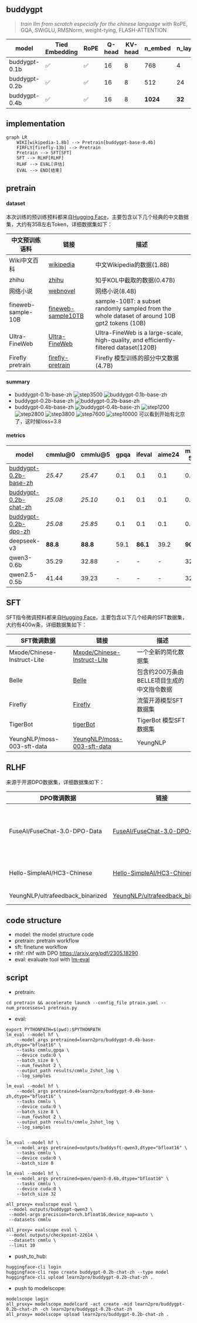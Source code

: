 ## buddygpt

> *train llm from scratch especially for the chinese language*
> with RoPE, GQA, SWiGLU, RMSNorm, weight-tying, FLASH-ATTENTION

|model|Tied Embedding|RoPE|Q-head|KV-head|n_embed|n_layer|seq_len|loss|
|-|-|-|-|-|-|-|-|-|
|buddygpt-0.1b|✅|✅|16|8|768|4|1024|4.2111|
|buddygpt-0.2b|✅|✅|16|8|512|24|1024|4.6754|
|buddygpt-0.4b|✅|✅|16|8|**1024**|**32**|1024|3.6754|


## implementation

```mermaid
graph LR
    WIKI[wikipedia-1.8b] --> Pretrain[buddygpt-base-0.4b]
    FIRFLY[firefly-13b] --> Pretrain
    Pretrain --> SFT[SFT]
    SFT --> RLHF[RLHF]
    RLHF --> EVAL[评估]
    EVAL --> END[结束]
```

## pretrain
#### dataset
本次训练的预训练预料都来自[Hugging Face](https://huggingface.co/)，主要包含以下几个经典的中文数据集，大约有35B左右Token，详细数据集如下：

| 中文预训练语料    | 链接                                                         | 描述                                            |
| ----------------- | ------------------------------------------------------------ | ----------------------------------------------- |
| Wiki中文百科      | [wikipedia](https://huggingface.co/datasets/pleisto/wikipedia-cn-20230720-filtered) | 中文Wikipedia的数据(1.8B)  |
| zhihu             | [zhihu](https://huggingface.co/datasets/wangrui6/Zhihu-KOL)  | 知乎KOL中截取的数据(0.47B)          |
| 网络小说      | [webnovel](https://huggingface.co/datasets/wdndev/webnovel-chinese) | 网络小说(8.4B)                             |
| fineweb-sample-10B | [fineweb-sample10TB](https://huggingface.co/datasets/HuggingFaceFW/fineweb) | sample-10BT: a subset randomly sampled from the whole dataset of around 10B gpt2 tokens (10B) |
| Ultra-FineWeb | [Ultra-FineWeb](https://huggingface.co/datasets/openbmb/Ultra-FineWeb) | Ultra-FineWeb is a large-scale, high-quality, and efficiently-filtered dataset(120B) |
| Firefly pretrain | [firefly-pretrain](https://huggingface.co/datasets/YeungNLP/firefly-pretrain-dataset) | Firefly 模型训练的部分中文数据(4.7B) |

#### summary

- buddygpt-0.1b-base-zh
![step3500](static/0.1b-output-step3500.png)
![buddygpt-0.1b-base-zh](static/0.1b-step3500.png)
- buddygpt-0.2b-base-zh
![buddygpt-0.2b-base-zh](static/buddygpt-0.2b-base-zh.png)
- buddygpt-0.4b-base-zh
![buddygpt-0.4b-base-zh](static/buddygpt-0.2b-base-zh.png)
![step1200](static/step1200.png)
![step2800](static/step2800.png)
![step3800](static/step3800.png)
![step7600](static/step7600.png)
![step10000](static/step10000.png) 可以看到开始有北京了，这时候loss=3.8
 
#### metrics
|model|cmmlu@0|cmmlu@5|gpqa|ifeval|aime24|math-500|livecodebench|
|-|-|-|-|-|-|-|-|
|[buddygpt-0.2b-base-zh](https://huggingface.co/learn2pro/buddygpt-0.2b-base-zh)|*25.47*|*25.47*|0.1|0.1|0.1|0.1|0.1|
|[buddygpt-0.2b-chat-zh](https://huggingface.co/learn2pro/buddygpt-0.2b-chat-zh)|*25.08*|*25.10*|0.1|0.1|0.1|0.1|0.1|
|[buddygpt-0.2b-dpo-zh](https://huggingface.co/learn2pro/buddygpt-0.2b-chat-zh)|*25.08*|*25.85*|0.1|0.1|0.1|0.1|0.1|
|deepseek-v3|**88.8**|**88.8**|59.1|**86.1**|39.2|**90.2**|37.6|
|qwen3-0.6b|35.29|32.88|-|-|-|32.44|-|
|qwen2.5-0.5b|41.44|39.23|-|-|-|32.44|-|


## SFT

SFT指令微调预料都来自[Hugging Face](https://huggingface.co/)，主要包含以下几个经典的SFT数据集，大约有400w条，详细数据集如下：

| SFT微调数据 | 链接                                                         | 描述                                       |
| ----------- | ------------------------------------------------------------ | ------------------------------------------ |
| Mxode/Chinese-Instruct-Lite |[Mxode/Chinese-Instruct-Lite](https://huggingface.co/datasets/Mxode/Chinese-Instruct-Lite/viewer/general) | 一个全新的简化数据集 |
| Belle       | [Belle](https://huggingface.co/datasets/BelleGroup/train_2M_CN) | 包含约200万条由BELLE项目生成的中文指令数据 |
| Firefly     | [Firefly](https://huggingface.co/datasets/YeungNLP/firefly-train-1.1M) | 流萤开源模型SFT数据集                      |
| TigerBot    | [tigerBot](https://huggingface.co/datasets/TigerResearch/sft_zh) | TigerBot 模型SFT数据集                     |
| YeungNLP/moss-003-sft-data |[YeungNLP/moss-003-sft-data](https://huggingface.co/datasets/YeungNLP/moss-003-sft-data)|YeungNLP|


## RLHF

来源于开源DPO数据集，详细数据集如下：

| DPO微调数据 | 链接                                                         | 描述                                       |
| ----------- | ------------------------------------------------------------ | ------------------------------------------ |
| FuseAI/FuseChat-3.0-DPO-Data       | [FuseAI/FuseChat-3.0-DPO-Data](https://huggingface.co/datasets/FuseAI/FuseChat-3.0-DPO-Data/viewer/default/train?row=0&views%5B%5D=train) | 包含约200万条由BELLE项目生成的中文指令数据 |
| Hello-SimpleAI/HC3-Chinese     | [Hello-SimpleAI/HC3-Chinese](https://huggingface.co/datasets/Hello-SimpleAI/HC3-Chinese) | 流萤开源模型SFT数据集                      |
|YeungNLP/ultrafeedback_binarized|[YeungNLP/ultrafeedback_binarized](https://huggingface.co/datasets/YeungNLP/ultrafeedback_binarized)|YeungNLP DPO|

## code structure

- model: the model structure code
- pretrain: pretrain workflow
- sft: finetune workflow
- rlhf: rlhf with DPO https://arxiv.org/pdf/2305.18290
- eval: evaluate tool with [lm-eval](https://github.com/EleutherAI/lm-evaluation-harness)

## script

- pretrain: 
```
cd pretrain && accelerate launch --config_file ptrain.yaml --num_processes=1 pretrain.py
```
- eval: 
```shell
export PYTHONPATH=$(pwd):$PYTHONPATH
lm_eval --model hf \
    --model_args pretrained=learn2pro/buddygpt-0.4b-base-zh,dtype="bfloat16" \
    --tasks cmmlu,gpqa \
    --device cuda:0 \
    --batch_size 8 \
    --num_fewshot 2 \
    --output_path results/cmmlu_2shot_log \
    --log_samples

lm_eval --model hf \
    --model_args pretrained=learn2pro/buddygpt-0.4b-base-zh,dtype="bfloat16" \
    --tasks cmmlu \
    --device cuda:0 \
    --batch_size 8 \
    --num_fewshot 2 \
    --output_path results/cmmlu_2shot_log \
    --log_samples


lm_eval --model hf \
    --model_args pretrained=outputs/buddysft-qwen3,dtype="bfloat16" \
    --tasks cmmlu \
    --device cuda:0 \
    --batch_size 8

lm_eval --model hf \
    --model_args pretrained=qwen/qwen3-0.6b,dtype="bfloat16" \
    --tasks cmmlu \
    --device cuda:0 \
    --batch_size 32

all_proxy= evalscope eval \
 --model outputs/buddygpt-qwen3 \
 --model-args precision=torch.bfloat16,device_map=auto \
 --datasets cmmlu

all_proxy= evalscope eval \
 --model outputs/checkpoint-22614 \
 --datasets cmmlu \
 --limit 10
```

- push_to_hub:
```
huggingface-cli login
huggingface-cli repo create buddygpt-0.2b-chat-zh --type model
huggingface-cli upload learn2pro/buddygpt-0.2b-chat-zh .
```

- push to modelscope:
```
modelscope login
all_proxy= modelscope modelcard -act create -mid learn2pro/buddygpt-0.2b-chat-zh -ch learn2pro/buddygpt-0.2b-chat-zh
all_proxy= modelscope upload learn2pro/buddygpt-0.2b-chat-zh .
```


